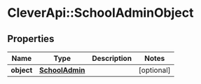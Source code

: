 # CleverApi::SchoolAdminObject

## Properties
Name | Type | Description | Notes
------------ | ------------- | ------------- | -------------
**object** | [**SchoolAdmin**](SchoolAdmin.md) |  | [optional] 

